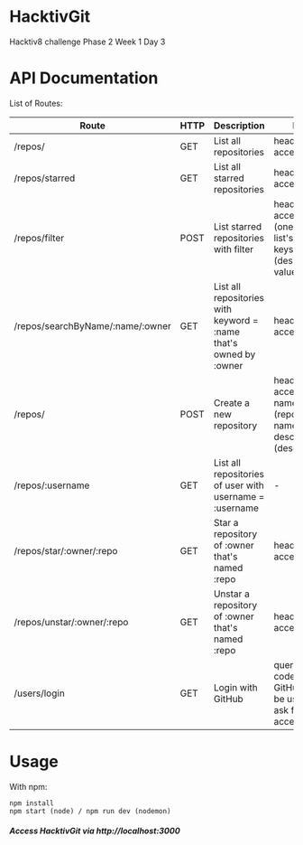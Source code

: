 # HacktivGit
Hacktiv8 challenge Phase 2 Week 1 Day 3

# API Documentation
List of Routes:   

Route                            | HTTP | Description                                                       | Input
---------------------------------|------|-------------------------------------------------------------------|--------
/repos/                          | GET  | List all repositories                                             | headers: access_token
/repos/starred                   | GET  | List all starred repositories                                     | headers: access_token
/repos/filter                    | POST | List starred repositories with filter                             | headers: access_token, (one of the list's object keys): (desired value)
/repos/searchByName/:name/:owner | GET  | List all repositories with keyword = :name that's owned by :owner | headers: access_token
/repos/                          | POST | Create a new repository                                           | headers: access_token, name: (repository name), description: (description)
/repos/:username                 | GET  | List all repositories of user with username = :username           | -
/repos/star/:owner/:repo         | GET  | Star a repository of :owner that's named :repo                    | headers: access_token
/repos/unstar/:owner/:repo       | GET  | Unstar a repository of :owner that's named :repo                  | headers: access_token
/users/login                     | GET  | Login with GitHub                                                 | query.code: code from GitHub (it'll be used to ask for an access token)

# Usage
With npm:
```  
npm install
npm start (node) / npm run dev (nodemon)
``` 
##### Access HacktivGit via http://localhost:3000